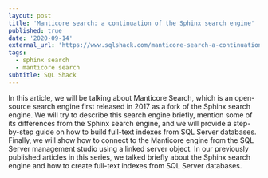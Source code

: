```yaml
---
layout: post
title: 'Manticore search: a continuation of the Sphinx search engine'
published: true
date: '2020-09-14'
external_url: 'https://www.sqlshack.com/manticore-search-a-continuation-of-the-sphinx-search-engine/'
tags:
  - sphinx search
  - manticore search
subtitle: SQL Shack
---
```

In this article, we will be talking about Manticore Search, which is an open-source search engine first released in 2017 as a fork of the Sphinx search engine. We will try to describe this search engine briefly, mention some of its differences from the Sphinx search engine, and we will provide a step-by-step guide on how to build full-text indexes from SQL Server databases. Finally, we will show how to connect to the Manticore engine from the SQL Server management studio using a linked server object. In our previously published articles in this series, we talked briefly about the Sphinx search engine and how to create full-text indexes from SQL Server databases.
